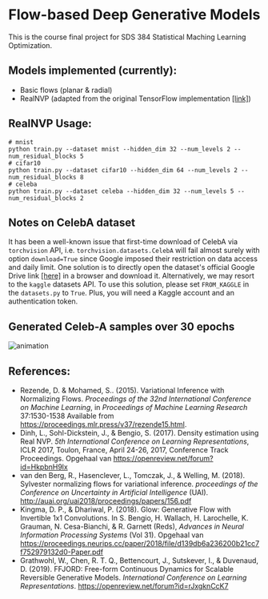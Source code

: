 # Flow-based Deep Generative Models

This is the course final project for SDS 384 Statistical Maching Learning Optimization.

## Models implemented (currently):
- Basic flows (planar & radial)
- RealNVP (adapted from the original TensorFlow implementation [[link]](https://git.dst.etit.tu-chemnitz.de/external/tf-models/-/tree/master/research/real_nvp))

## RealNVP Usage:
```
# mnist
python train.py --dataset mnist --hidden_dim 32 --num_levels 2 --num_residual_blocks 5
# cifar10
python train.py --dataset cifar10 --hidden_dim 64 --num_levels 2 --num_residual_blocks 8
# celeba
python train.py --dataset celeba --hidden_dim 32 --num_levels 5 --num_residual_blocks 2
```

## Notes on CelebA dataset
It has been a well-known issue that first-time download of CelebA via `torchvision` API, i.e. `torchvision.datasets.CelebA` will fail almost surely with option `download=True` since Google imposed their restriction on data access and daily limit. One solution is to directly open the dataset's official Google Drive link [[here]](https://drive.google.com/drive/folders/0B7EVK8r0v71pWEZsZE9oNnFzTm8?resourcekey=0-5BR16BdXnb8hVj6CNHKzLg&usp=sharing) in a browser and download it. Alternatively, we may resort to the `kaggle` datasets API. To use this solution, please set `FROM_KAGGLE` in the `datasets.py` to `True`. Plus, you will need a Kaggle account and an authentication token. 

## Generated Celeb-A samples over 30 epochs
![animation](./assets/animation.gif)

## References:

- Rezende, D. &amp; Mohamed, S.. (2015). Variational Inference with Normalizing Flows. <i>Proceedings of the 32nd International Conference on Machine Learning</i>, in <i>Proceedings of Machine Learning Research</i> 37:1530-1538 Available from https://proceedings.mlr.press/v37/rezende15.html.
- Dinh, L., Sohl-Dickstein, J., & Bengio, S. (2017). Density estimation using Real NVP. <i>5th International Conference on Learning Representations</i>, ICLR 2017, Toulon, France, April 24-26, 2017, Conference Track Proceedings. Opgehaal van https://openreview.net/forum?id=HkpbnH9lx
- van den Berg, R., Hasenclever, L., Tomczak, J., & Welling, M. (2018). Sylvester normalizing flows for variational inference. <i>proceedings of the Conference on Uncertainty in Artificial Intelligence</i> (UAI). http://auai.org/uai2018/proceedings/papers/156.pdf
- Kingma, D. P., & Dhariwal, P. (2018). Glow: Generative Flow with Invertible 1x1 Convolutions. In S. Bengio, H. Wallach, H. Larochelle, K. Grauman, N. Cesa-Bianchi, & R. Garnett (Reds), <i>Advances in Neural Information Processing Systems</i> (Vol 31). Opgehaal van https://proceedings.neurips.cc/paper/2018/file/d139db6a236200b21cc7f752979132d0-Paper.pdf
- Grathwohl, W., Chen, R. T. Q., Bettencourt, J., Sutskever, I., & Duvenaud, D. (2019). FFJORD: Free-form Continuous Dynamics for Scalable Reversible Generative Models. <i>International Conference on Learning Representations</i>. https://openreview.net/forum?id=rJxgknCcK7

